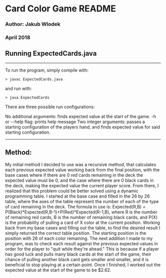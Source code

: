 # Card Color Game README
### Author: Jakub Wlodek
### April 2018

## Running ExpectedCards.java
--------------------------------
To run the program, simply compile with:

```
> javac ExpectedCards.java
```

and run with:

```
> java ExpectedCards
```

There are three possible run configurations:

No additional arguments: finds expected value at the start of the game.
-h or --help flag: prints help message
Two integer arguments: passes a starting configuration of the players hand,
and finds expected value for said starting configuration.

---------------------------------

## Method:

My initial method I decided to use was a recursive method, that calculates
each previous expected value working back from the final position, with the base 
cases where if there are 0 red cards remaining in the deck the expected value must be 0,
and the case where there are 0 black cards in the deck, making the expected value the
current player score. From there, I realized that this problem could be better solved
using a dynamic programming table. I started at the base case and filled in the 26 by 26 
table, where the axes of the table represent the number of each of the type of card remaining
in the deck. The formula in use is: Expected(R,B) = P(Black)*Expected(R,B-1)+P(Red)*Expected(R-1,B),
where R is the number of remaining red cards, B is the number of remaining black cards, and
P(X) is the probability of pulling a card of X color at the current position. Working back
from my base cases and filling out the table, to find the desired result I simply 
returned the correct table position. The starting position is the position with 26 of each color
remaining. The next addition I made to my program, was to check each result against the previous
expected values in order for the player to "quit while they're ahead." This is because
if a player has good luck and pulls many black cards at the start of the game, their
chance of pulling another black card gets smaller and smaller, and it is beneficial
to stop playing at a certain point. Once I finished, I worked out the expected value at the start of
the game to be $2.62.
